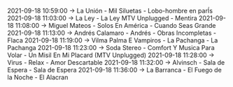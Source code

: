 2021-09-18 10:59:00 -> La Unión - Mil Siluetas - Lobo-hombre en parÍs
2021-09-18 11:03:00 -> La Ley - La Ley MTV Unplugged - Mentira
2021-09-18 11:08:00 -> Miguel Mateos - Solos En América - Cuando Seas Grande
2021-09-18 11:13:00 -> Andrés Calamaro - Andrés - Obras Incompletas - Flaca
2021-09-18 11:19:00 -> Vilma Palma E Vampiros - La Pachanga - La Pachanga
2021-09-18 11:23:00 -> Soda Stereo - Comfort Y Musica Para Volar - Un Misil En Mi Placard (MTV Unplugged)
2021-09-18 11:28:00 -> Virus - Relax - Amor Descartable
2021-09-18 11:32:00 -> Alvinsch - Sala de Espera - Sala de Espera
2021-09-18 11:36:00 -> La Barranca - El Fuego de la Noche - El Alacran
